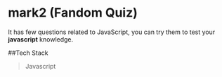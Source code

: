 # mark2 (Fandom Quiz)
It has few questions related to JavaScript, you can try them to test your **javascript** knowledge.


##Tech Stack
> Javascript
